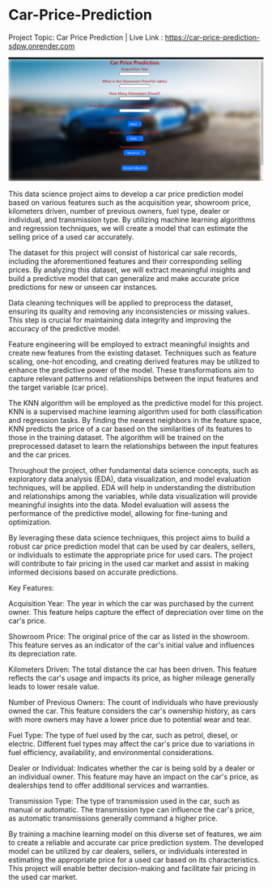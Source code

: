 # Car-Price-Prediction
Project Topic: Car Price Prediction  |
Live Link : https://car-price-prediction-sdpw.onrender.com

![Project template](image1.png)

This data science project aims to develop a car price prediction model based on various features such as the acquisition year, showroom price, kilometers driven, number of previous owners, fuel type, dealer or individual, and transmission type. By utilizing machine learning algorithms and regression techniques, we will create a model that can estimate the selling price of a used car accurately.

The dataset for this project will consist of historical car sale records, including the aforementioned features and their corresponding selling prices. By analyzing this dataset, we will extract meaningful insights and build a predictive model that can generalize and make accurate price predictions for new or unseen car instances.

Data cleaning techniques will be applied to preprocess the dataset, ensuring its quality and removing any inconsistencies or missing values. This step is crucial for maintaining data integrity and improving the accuracy of the predictive model.

Feature engineering will be employed to extract meaningful insights and create new features from the existing dataset. Techniques such as feature scaling, one-hot encoding, and creating derived features may be utilized to enhance the predictive power of the model. These transformations aim to capture relevant patterns and relationships between the input features and the target variable (car price).

The KNN algorithm will be employed as the predictive model for this project. KNN is a supervised machine learning algorithm used for both classification and regression tasks. By finding the nearest neighbors in the feature space, KNN predicts the price of a car based on the similarities of its features to those in the training dataset. The algorithm will be trained on the preprocessed dataset to learn the relationships between the input features and the car prices.

Throughout the project, other fundamental data science concepts, such as exploratory data analysis (EDA), data visualization, and model evaluation techniques, will be applied. EDA will help in understanding the distribution and relationships among the variables, while data visualization will provide meaningful insights into the data. Model evaluation will assess the performance of the predictive model, allowing for fine-tuning and optimization.

By leveraging these data science techniques, this project aims to build a robust car price prediction model that can be used by car dealers, sellers, or individuals to estimate the appropriate price for used cars. The project will contribute to fair pricing in the used car market and assist in making informed decisions based on accurate predictions.

Key Features:

Acquisition Year: The year in which the car was purchased by the current owner. This feature helps capture the effect of depreciation over time on the car's price.

Showroom Price: The original price of the car as listed in the showroom. This feature serves as an indicator of the car's initial value and influences its depreciation rate.

Kilometers Driven: The total distance the car has been driven. This feature reflects the car's usage and impacts its price, as higher mileage generally leads to lower resale value.

Number of Previous Owners: The count of individuals who have previously owned the car. This feature considers the car's ownership history, as cars with more owners may have a lower price due to potential wear and tear.

Fuel Type: The type of fuel used by the car, such as petrol, diesel, or electric. Different fuel types may affect the car's price due to variations in fuel efficiency, availability, and environmental considerations.

Dealer or Individual: Indicates whether the car is being sold by a dealer or an individual owner. This feature may have an impact on the car's price, as dealerships tend to offer additional services and warranties.

Transmission Type: The type of transmission used in the car, such as manual or automatic. The transmission type can influence the car's price, as automatic transmissions generally command a higher price.

By training a machine learning model on this diverse set of features, we aim to create a reliable and accurate car price prediction system. The developed model can be utilized by car dealers, sellers, or individuals interested in estimating the appropriate price for a used car based on its characteristics. This project will enable better decision-making and facilitate fair pricing in the used car market.
